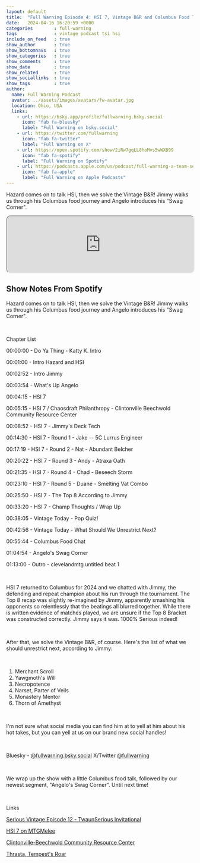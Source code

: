 ```yaml
---
layout: default
title:  "Full Warning Episode 4: HSI 7, Vintage B&R and Columbus Food Talk"
date:   2024-04-16 16:20:59 +0000
categories        : full-warning
tags              : vintage podcast tsi hsi
include_on_feed   : true
show_author       : true
show_bottomnavs   : true
show_categories   : true
show_comments     : true
show_date         : true
show_related      : true
show_sociallinks  : true
show_tags         : true
author:
  name: Full Warning Podcast
  avatar: ../assets/images/avatars/fw-avatar.jpg
  location: Ohio, USA
  links:
    - url: https://bsky.app/profile/fullwarning.bsky.social
      icon: "fab fa-bluesky"
      label: "Full Warning on bsky.social"
    - url: https://twitter.com/fullwarning
      icon: "fab fa-twitter"
      label: "Full Warning on X"
    - url: https://open.spotify.com/show/2iRw7gqLL8hoMvs5wWXB99
      icon: "fab fa-spotify"
      label: "Full Warning on Spotify"
    - url: https://podcasts.apple.com/us/podcast/full-warning-a-team-serious-podcast/id1739246826
      icon: "fab fa-apple"
      label: "Full Warning on Apple Podcasts"
---
```

<p>Hazard comes on to talk HSI, then we solve the Vintage B&amp;R! Jimmy walks us through his Columbus food journey and Angelo introduces his &quot;Swag Corner&quot;.</p>

<iframe style="border-radius:12px" src="https://podcasters.spotify.com/pod/show/full-warning/embed/episodes/Full-Warning-Episode-4-HSI-7--Vintage-BR-and-Columbus-Food-Talk-e2if4bg/a-ab62ms4" allow="autoplay; clipboard-write; encrypted-media; fullscreen; picture-in-picture" width="100%" height="152"  scrolling="no"></iframe>

## Show Notes From Spotify

<p>Hazard comes on to talk HSI, then we solve the Vintage B&amp;R! Jimmy walks us through his Columbus food journey and Angelo introduces his &quot;Swag Corner&quot;.</p>
<p><br></p>
<p>Chapter List</p>
<p>00:00:00 - Do Ya Thing - Katty K. Intro</p>
<p>00:01:00 - Intro Hazard and HSI</p>
<p>00:02:52 - Intro Jimmy</p>
<p>00:03:54 - What&#39;s Up Angelo</p>
<p>00:04:15 - HSI 7</p>
<p>00:05:15 - HSI 7 / Chaosdraft Philanthropy - Clintonville Beechwold Community Resource Center</p>
<p>00:08:52 - HSI 7 - Jimmy&#39;s Deck Tech</p>
<p>00:14:30 - HSI 7 - Round 1 - Jake -- 5C Lurrus Engineer</p>
<p>00:17:19 - HSI 7 - Round 2 - Nat - Abundant Belcher</p>
<p>00:20:22 - HSI 7 - Round 3 - Andy - Atraxa Oath</p>
<p>00:21:35 - HSI 7 - Round 4 - Chad - Beseech Storm</p>
<p>00:23:10 - HSI 7 - Round 5 - Duane - Smelting Vat Combo</p>
<p>00:25:50 - HSI 7 - The Top 8 According to Jimmy</p>
<p>00:33:20 - HSI 7 - Champ Thoughts / Wrap Up</p>
<p>00:38:05 - Vintage Today - Pop Quiz!</p>
<p>00:42:56 - Vintage Today - What Should We Unrestrict Next?</p>
<p>00:55:44 - Columbus Food Chat</p>
<p>01:04:54 - Angelo&#39;s Swag Corner</p>
<p>01:13:00 - Outro - clevelandmtg untitled beat 1</p>
<p><br></p>
<p>HSI 7 returned to Columbus for 2024 and we chatted with Jimmy, the defending and repeat champion about his run through the tournament. The Top 8 recap was slightly re-imagined by Jimmy, apparently smashing his opponents so relentlessly that the beatings all blurred together. While there is written evidence of matches played, we are unsure if the Top 8 Bracket was constructed correctly. Jimmy says it was. 1000% Serious indeed!</p>
<p><br></p>
<p>After that, we solve the Vintage B&amp;R, of course. Here&#39;s the list of what we should unrestrict next, according to Jimmy:</p>
<p><br></p>
<ol>
 <li>Merchant Scroll</li>
 <li>Yawgmoth&#39;s Will</li>
  <li>Necropotence</li>
  <li>Narset, Parter of Veils</li>
  <li>Monastery Mentor</li>
  <li>Thorn of Amethyst</li>
</ol>
<p><br></p>
<p>I&#39;m not sure what social media you can find him at to yell at him about his hot takes, but you can yell at us on our brand new social handles!</p>
<p><br></p>
<p>Bluesky - <a href="https://bsky.app/profile/fullwarning.bsky.social" target="_blank" rel="noopener noreferer">@fullwarning.bsky.social</a>
X/Twitter <a href="https://twitter.com/fullwarning" target="_blank" rel="noopener noreferer">@fullwarning</a></p>
<p><br></p>
<p>We wrap up the show with a little Columbus food talk, followed by our newest segment, &quot;Angelo&#39;s Swag Corner&quot;. Until next time!</p>
<p><br></p>
<p>Links</p>
<p><a href="https://www.eternalcentral.com/serious-vintage-podcast-episode-12-twaunserious-invitational/" target="_blank" rel="noopener noreferer">Serious Vintage Episode 12 - TwaunSerious Invitational</a></p>
<p><a href="https://melee.gg/Tournament/View/35554" target="_blank" rel="noopener noreferer">HSI 7 on MTGMelee</a></p>
<p><a href="https://www.clintonvillecrc.org/" target="_blank" rel="noopener noreferer">Clintonville-Beechwold Community Resource Center</a></p>
<p><a href="https://scryfall.com/card/mh2/178/thrasta-tempests-roar" target="_blank" rel="noopener noreferer">Thrasta, Tempest&#39;s Roar</a></p>
<p><br></p>
